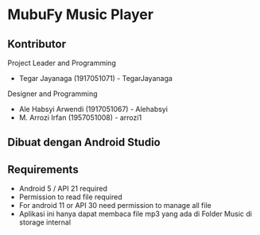 # MubuFy Music Player

## Kontributor

Project Leader and Programming
- Tegar Jayanaga (1917051071) - TegarJayanaga

Designer and Programming
- Ale Habsyi Arwendi (1917051067) - Alehabsyi
- M. Arrozi Irfan (1957051008) - arrozi1

## Dibuat dengan Android Studio

## Requirements

- Android 5 / API 21 required
- Permission to read file required
- For android 11 or API 30 need permission to manage all file
- Aplikasi ini hanya dapat membaca file mp3 yang ada di Folder Music di storage internal
